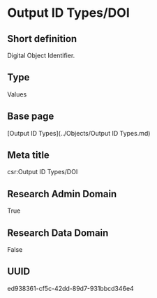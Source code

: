 # Output ID Types/DOI
## Short definition
Digital Object Identifier.
## Type
Values
## Base page
[Output ID Types](../Objects/Output ID Types.md)
## Meta title
csr:Output ID Types/DOI
## Research Admin Domain
True
## Research Data Domain
False
## UUID
ed938361-cf5c-42dd-89d7-931bbcd346e4
